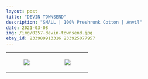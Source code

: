 ```yaml
---
layout: post
title: "DEVIN TOWNSEND"
description: "SMALL | 100% Preshrunk Cotton | Anvil"
date: 2021-03-08
img: /img/0257-devin-townsend.jpg
ebay_id: 233989913316 233925077957
---
```




<table style="width:100%;"><tr><td style="vertical-align:top;">
      <figure class="tmblr-full" data-orig-height="2048" data-orig-width="1365" data-orig-src="https://concertshirts.netlify.app/shirts/0257/0257-01.jpg"><img src="https://64.media.tumblr.com/3da808b962e014292f58ef92fddbf51f/be2a2ed33ea2d487-d9/s540x810/3ff18a1fa74324324690edd268223ed8e53125a5.jpg" data-orig-height="2048" data-orig-width="1365" data-orig-src="https://concertshirts.netlify.app/shirts/0257/0257-01.jpg"/></figure></td>
    <td style="vertical-align:top;">
      <figure class="tmblr-full" data-orig-height="2048" data-orig-width="1365" data-orig-src="https://concertshirts.netlify.app/shirts/0257/0257-02.jpg"><img src="https://64.media.tumblr.com/f5370aecec7134763b59c948aa799dcc/be2a2ed33ea2d487-ee/s540x810/57c963fa8f0be6c4756179e56938ff44f5a04b7d.jpg" data-orig-height="2048" data-orig-width="1365" data-orig-src="https://concertshirts.netlify.app/shirts/0257/0257-02.jpg"/></figure></td>
  </tr></table>
